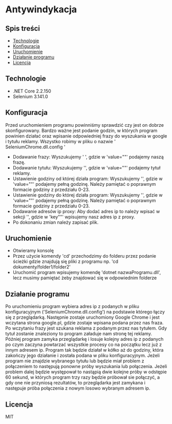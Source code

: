 ﻿# Antywindykacja

## Spis treści
* [Technologie](#technologie)
* [Konfiguracja](#konfiguracja)
* [Uruchomienie](#uruchomienie)
* [Działanie programu](#działanie-programu)
* [Licencja](#licencja)

## Technologie
* .NET Core 2.2.150
* Selenium 3.141.0

## Konfiguracja
Przed uruchomieniem programu powinniśmy sprawdzić czy jest on dobrze skonfigurowany. Bardzo ważne jest podanie godzin, w których program powinien działać oraz wpisanie odpowiedniej frazy do wyszukania w google i tytułu reklamy.
Wszystko robimy w pliku o nazwie ' SeleniumChrome.dll.config '
* Dodawanie frazy: Wyszukujemy ' <add key="Phrase" value="nasza fraza"/> ', gdzie w 'value=""' podajemy naszą frazę.
* Dodawanie tytułu: Wyszukujemy '<add key="Title" value="tytuł reklamy"/>', gdzie w 'value=""' podajemy tytuł reklamy.
* Ustawienie godziny od której działa program: Wyszukujemy '<add key="HourFrom" value="8"/>', gdzie w 'value=""' podajemy pełną godzinę. Należy pamiętać o poprawnym formacie godziny z przedziału 0-23.
* Ustawienie godziny do której działa program: Wyszukujemy '<add key="HourTo" value="16"/>', gdzie w 'value=""' podajemy pełną godzinę. Należy pamiętać o poprawnym formacie godziny z przedziału 0-23.
* Dodawanie adresów ip proxy: Aby dodać adres ip to należy wpisać w sekcji <Addresses> '<add key="111.222.111.222:1234" value=""></add>', gdzie w 'key""' wpisujemy nasz adres ip z proxy.
* Po dokonaniu zmian należy zapisać plik.

## Uruchomienie
* Otwieramy konsolę
* Przez użycie komendy 'cd' przechodzimy do folderu przez podanie ścieżki gdzie znajdują się pliki z programu np. 'cd dokumenty/folder1/folder2'
* Uruchomić program wpisujemy komendę 'dotnet nazwaProgramu.dll', lecz musimy pamiętać żeby znajdować się w odpowiednim folderze

## Działanie programu
Po uruchomieniu program wybiera adres ip z podanych w pliku konfiguracyjnym ('SeleniumChrome.dll.config') na podstawie którego łączy się z przeglądarką. Następnie zostaje uruchomiony Google Chrome i jest wczytana strona google.pl, gdzie zostaje wpisana podana przez nas fraza. Po wczytaniu frazy jest szukana reklama z podanym przez nas tytułem. Gdy tytuł zostanie znaleziony to program załaduje nam stronę tej reklamy. Później program zamyka przeglądarkę i losuje kolejny adres ip z podanych po czym zaczyna powtarzać wszystkie procesy co na początku lecz już z innym adresem ip. Program tak będzie działał w kółko aż do godziny, która zakończy jego działanie i została podana w pliku konfiguracyjnym. 
Jeżeli program nie znajdzie wybranego tytułu lub będzie miał problem z połączeniem to następują ponowne próby wyszukania lub połączenia. Jeżeli problem dalej będzie występował to nastąpią dwie kolejne próby w odstępie 60 sekund, w których program trzy razy będzie próbował sie połączyć, a gdy one nie przyniosą rezultatów, to przeglądarka jest zamykana i następuje próba połączenia z nowym losowo wybranym adresem ip.

## Licencja
MIT